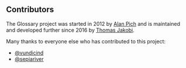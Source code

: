 ## Contributors

The Glossary project was started in 2012 by [Alan Pich](https://github.com/alanpich) and is maintained and developed further since 2016 by [Thomas Jakobi](https://github.com/jako).

Many thanks to everyone else who has contributed to this project:

* [@vundicind](https://github.com/vundicind)
* [@sepiariver](https://github.com/sepiariver)